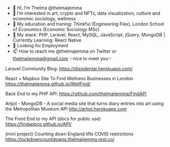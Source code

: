 - 👋 Hi, I’m Thelma @thelmaijemma
- 👀 I’m interested in art, crypto and NFTs, data visualization, culture and economic sociology, wellness
- 🌱 My education and traning: Thinkful (Engineering Flex), London School of Economics (Economic Sociology MSc) 
- 🌱 My stack: PHP, Laravel, React, MySQL, JavaScript, jQuery, MongoDB | Currently Learning: React Native
- 💞️ Looking for Employment
- 📫 How to reach me @thelmajemma on Twitter or thelmaijemma@gmail.com
 ✨nice to meet you✨

Laravel Community Blog: https://dissidentai.herokuapp.com/

React + Mapbox Site To Find Wellness Businesses in London https://thelmaijemma.github.io/WellFind/

Back End to my PHP API: https://github.com/thelmaijemma/FindAPI

Artjot - MongoDB - A social media site that turns diary entries into art using the Metropolitan Museum API http://artjot.herokuapp.com

The Front End to my API (docs for public use) https://findappco.github.io/API/

(mini project) Counting down England lifts COVID restrictions https://lockdowncountdowns.thelmaijemma.repl.co/
